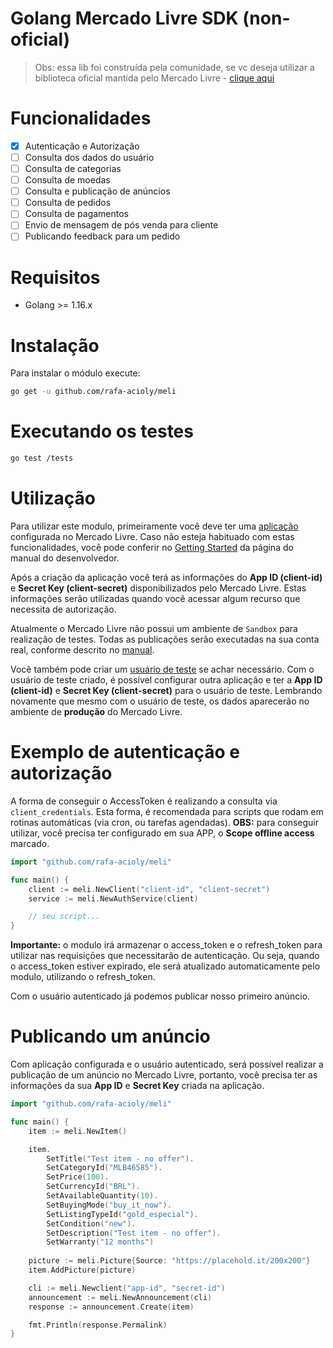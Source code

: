 # Golang Mercado Livre SDK (non-oficial)

> Obs: essa lib foi construída pela comunidade, se vc deseja utilizar a biblioteca oficial mantida pelo Mercado Livre - [clique aqui](https://github.com/mercadolibre/golang-sdk)

# Funcionalidades

- [x] Autenticação e Autorização
- [ ] Consulta dos dados do usuário
- [ ] Consulta de categorias
- [ ] Consulta de moedas
- [ ] Consulta e publicação de anúncios
- [ ] Consulta de pedidos
- [ ] Consulta de pagamentos
- [ ] Envio de mensagem de pós venda para cliente
- [ ] Publicando feedback para um pedido

# Requisitos

- Golang >= 1.16.x

# Instalação

Para instalar o módulo execute:

```sh
go get -u github.com/rafa-acioly/meli
```

# Executando os testes

```sh
go test /tests
```

# Utilização

Para utilizar este modulo, primeiramente você deve ter uma [aplicação](http://applications.mercadolibre.com/) configurada no Mercado Livre. 
Caso não esteja habituado com estas funcionalidades, você pode conferir no [Getting Started](http://developers.mercadolibre.com/getting-started/) 
da página do manual do desenvolvedor.  

Após a criação da aplicação você terá as informações do **App ID (client-id)** e **Secret Key (client-secret)** disponibilizados pelo Mercado Livre. Estas informações
serão utilizadas quando você acessar algum recurso que necessita de autorização. 

Atualmente o Mercado Livre não possui um ambiente de `Sandbox` para realização de testes. Todas as publicações serão executadas na sua conta real, conforme
descrito no [manual](http://developers.mercadolibre.com/start-testing/).

Você também pode criar um [usuário de teste](http://developers.mercadolibre.com/start-testing/#Create-a-test-user) se achar necessário.
Com o usuário de teste criado, é possível configurar outra aplicação e ter a **App ID (client-id)** e **Secret Key (client-secret)** para o usuário de teste.
Lembrando novamente que mesmo com o usuário de teste, os dados aparecerão no ambiente de **produção** do Mercado Livre.

# Exemplo de autenticação e autorização

A forma de conseguir o AccessToken é realizando a consulta via `client_credentials`. Esta forma, é recomendada para scripts que rodam em rotinas automáticas (via cron, ou tarefas agendadas). **OBS:** para conseguir utilizar, você precisa ter configurado em sua APP, o **Scope offline access** marcado.

```go
import "github.com/rafa-acioly/meli"

func main() {
    client := meli.NewClient("client-id", "client-secret")
    service := meli.NewAuthService(client)

    // seu script...
}
```


**Importante:** o modulo irá armazenar o access_token e o refresh_token para utilizar nas requisiçōes que necessitarão de autenticação. Ou seja, quando o access_token estiver expirado, ele será atualizado automaticamente pelo modulo, utilizando o refresh_token.

Com o usuário autenticado já podemos publicar nosso primeiro anúncio.

# Publicando um anúncio

Com aplicação configurada e o usuário autenticado, será possível realizar a publicação de um anúncio no Mercado Livre, 
portanto, você precisa ter as informações da sua **App ID** e **Secret Key** criada na aplicação.

```go
import "github.com/rafa-acioly/meli"

func main() {
    item := meli.NewItem()

    item.
        SetTitle("Test item - no offer").
        SetCategoryId("MLB46585").
        SetPrice(100).
        SetCurrencyId("BRL").
        SetAvailableQuantity(10).
        SetBuyingMode("buy_it_now").
        SetListingTypeId("gold_especial").
        SetCondition("new").
        SetDescription("Test item - no offer").
        SetWarranty("12 months")
    
    picture := meli.Picture{Source: "https://placehold.it/200x200"}
    item.AddPicture(picture)

    cli := meli.Newclient("app-id", "secret-id")
    announcement := meli.NewAnnouncement(cli)
    response := announcement.Create(item)

    fmt.Println(response.Permalink)
}
```